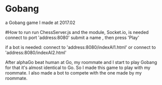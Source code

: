 # Gobang
a Gobang game I made at 2017.02

#How to run
  run ChessServer.js and the module, Socket.io, is needed
  connect to port 'address:8080'
  submit a name , then press 'Play'
  
  if a bot is needed:
  connect to 'address:8080/indexAI1.html'
  or connect to 'address:8080/indexAI2.html'
  

After alphaGo beat human at Go, my roommate and I start to play Gobang for that it's almost identical to Go. So I made this game to play with my roommate. I also made a bot to compete with the one made by my roommate.
